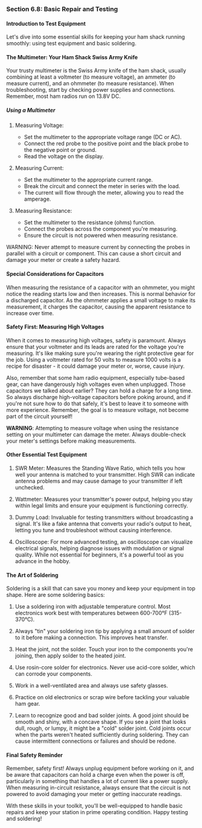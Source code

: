 ### Section 6.8: Basic Repair and Testing

#### Introduction to Test Equipment

Let's dive into some essential skills for keeping your ham shack running smoothly: using test equipment and basic soldering.

#### The Multimeter: Your Ham Shack Swiss Army Knife

Your trusty multimeter is the Swiss Army knife of the ham shack, usually combining at least a voltmeter (to measure voltage), an ammeter (to measure current), and an ohmmeter (to measure resistance). When troubleshooting, start by checking power supplies and connections. Remember, most ham radios run on 13.8V DC.

##### Using a Multimeter

1. Measuring Voltage:
   - Set the multimeter to the appropriate voltage range (DC or AC).
   - Connect the red probe to the positive point and the black probe to the negative point or ground.
   - Read the voltage on the display.

2. Measuring Current:
   - Set the multimeter to the appropriate current range.
   - Break the circuit and connect the meter in series with the load.
   - The current will flow through the meter, allowing you to read the amperage.

3. Measuring Resistance:
   - Set the multimeter to the resistance (ohms) function.
   - Connect the probes across the component you're measuring.
   - Ensure the circuit is not powered when measuring resistance.

WARNING: Never attempt to measure current by connecting the probes in parallel with a circuit or component. This can cause a short circuit and damage your meter or create a safety hazard.

#### Special Considerations for Capacitors

When measuring the resistance of a capacitor with an ohmmeter, you might notice the reading starts low and then increases. This is normal behavior for a discharged capacitor. As the ohmmeter applies a small voltage to make its measurement, it charges the capacitor, causing the apparent resistance to increase over time.

#### Safety First: Measuring High Voltages

When it comes to measuring high voltages, safety is paramount. Always ensure that your voltmeter and its leads are rated for the voltage you're measuring. It's like making sure you're wearing the right protective gear for the job. Using a voltmeter rated for 50 volts to measure 1000 volts is a recipe for disaster - it could damage your meter or, worse, cause injury. 

Also, remember that some ham radio equipment, especially tube-based gear, can have dangerously high voltages even when unplugged. Those capacitors we talked about earlier? They can hold a charge for a long time. So always discharge high-voltage capacitors before poking around, and if you're not sure how to do that safely, it's best to leave it to someone with more experience. Remember, the goal is to measure voltage, not become part of the circuit yourself!

**WARNING**: Attempting to measure voltage when using the resistance setting on your multimeter can damage the meter. Always double-check your meter's settings before making measurements.

#### Other Essential Test Equipment

1. SWR Meter: Measures the Standing Wave Ratio, which tells you how well your antenna is matched to your transmitter. High SWR can indicate antenna problems and may cause damage to your transmitter if left unchecked.

2. Wattmeter: Measures your transmitter's power output, helping you stay within legal limits and ensure your equipment is functioning correctly.

3. Dummy Load: Invaluable for testing transmitters without broadcasting a signal. It's like a fake antenna that converts your radio's output to heat, letting you tune and troubleshoot without causing interference.

4. Oscilloscope: For more advanced testing, an oscilloscope can visualize electrical signals, helping diagnose issues with modulation or signal quality. While not essential for beginners, it's a powerful tool as you advance in the hobby.

#### The Art of Soldering

Soldering is a skill that can save you money and keep your equipment in top shape. Here are some soldering basics:

1. Use a soldering iron with adjustable temperature control. Most electronics work best with temperatures between 600-700°F (315-370°C).

2. Always "tin" your soldering iron tip by applying a small amount of solder to it before making a connection. This improves heat transfer.

3. Heat the joint, not the solder. Touch your iron to the components you're joining, then apply solder to the heated joint.

4. Use rosin-core solder for electronics. Never use acid-core solder, which can corrode your components.

5. Work in a well-ventilated area and always use safety glasses.

6. Practice on old electronics or scrap wire before tackling your valuable ham gear.

7. Learn to recognize good and bad solder joints. A good joint should be smooth and shiny, with a concave shape. If you see a joint that looks dull, rough, or lumpy, it might be a "cold" solder joint. Cold joints occur when the parts weren't heated sufficiently during soldering. They can cause intermittent connections or failures and should be redone.

#### Final Safety Reminder

Remember, safety first! Always unplug equipment before working on it, and be aware that capacitors can hold a charge even when the power is off, particularly in something that handles a lot of current like a power supply. When measuring in-circuit resistance, always ensure that the circuit is not powered to avoid damaging your meter or getting inaccurate readings.

With these skills in your toolkit, you'll be well-equipped to handle basic repairs and keep your station in prime operating condition. Happy testing and soldering!